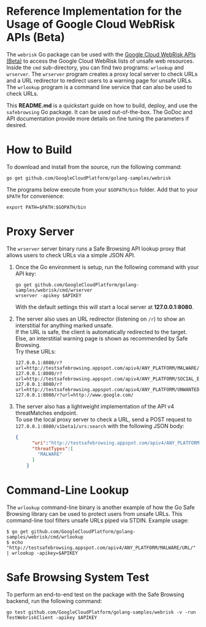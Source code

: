 # Reference Implementation for the Usage of Google Cloud WebRisk APIs (Beta)

The `webrisk` Go package can be used with the
[Google Cloud WebRisk APIs (Beta)](https://cloud.google.com/web-risk/)
to access the Google Cloud WebRisk lists of unsafe web resources. Inside the
`cmd` sub-directory, you can find two programs: `wrlookup` and `wrserver`. The
`wrserver` program creates a proxy local server to check URLs and a URL
redirector to redirect users to a warning page for unsafe URLs. The `wrlookup`
program is a command line service that can also be used to check URLs.

This **README.md** is a quickstart guide on how to build, deploy, and use the
`safebrowsing` Go package. It can be used out-of-the-box. The GoDoc and API
documentation provide more details on fine tuning the parameters if desired.


# How to Build

To download and install from the source, run the following command:

```
go get github.com/GoogleCloudPlatform/golang-samples/webrisk
```

The programs below execute from your `$GOPATH/bin` folder.
Add that to your `$PATH` for convenience:

```
export PATH=$PATH:$GOPATH/bin
```


# Proxy Server

The `wrserver` server binary runs a Safe Browsing API lookup proxy that allows
users to check URLs via a simple JSON API.

1.	Once the Go environment is setup, run the following command with your API key:

	```
	go get github.com/GoogleCloudPlatform/golang-samples/webrisk/cmd/wrserver
	wrserver -apikey $APIKEY
	```

	With the default settings this will start a local server at **127.0.0.1:8080**.

2.  The server also uses an URL redirector (listening on `/r`) to show an interstitial for anything marked unsafe.  
If the URL is safe, the client is automatically redirected to the target. Else, an interstitial warning page is shown as recommended by Safe Browsing.  
Try these URLs:

	```
	127.0.0.1:8080/r?url=http://testsafebrowsing.appspot.com/apiv4/ANY_PLATFORM/MALWARE/URL/
	127.0.0.1:8080/r?url=http://testsafebrowsing.appspot.com/apiv4/ANY_PLATFORM/SOCIAL_ENGINEERING/URL/
	127.0.0.1:8080/r?url=http://testsafebrowsing.appspot.com/apiv4/ANY_PLATFORM/UNWANTED_SOFTWARE/URL/
	127.0.0.1:8080/r?url=http://www.google.com/
	```

3.	The server also has a lightweight implementation of the API v4 threatMatches endpoint.  
To use the local proxy server to check a URL, send a POST request to `127.0.0.1:8080/v1beta1/urs:search` with the following JSON body:

	```json
	{
          "uri":"http://testsafebrowsing.appspot.com/apiv4/ANY_PLATFORM/MALWARE/URL/",
          "threatTypes":[
            "MALWARE"
          ]
        }
	```

# Command-Line Lookup

The `wrlookup` command-line binary is another example of how the Go Safe
Browsing library can be used to protect users from unsafe URLs. This
command-line tool filters unsafe URLs piped via STDIN. Example usage:

```
$ go get github.com/GoogleCloudPlatform/golang-samples/webrisk/cmd/wrlookup
$ echo "http://testsafebrowsing.appspot.com/apiv4/ANY_PLATFORM/MALWARE/URL/" | wrlookup -apikey=$APIKEY
```


# Safe Browsing System Test
To perform an end-to-end test on the package with the Safe Browsing backend,
run the following command:

```
go test github.com/GoogleCloudPlatform/golang-samples/webrisk -v -run TestWebriskClient -apikey $APIKEY
```
